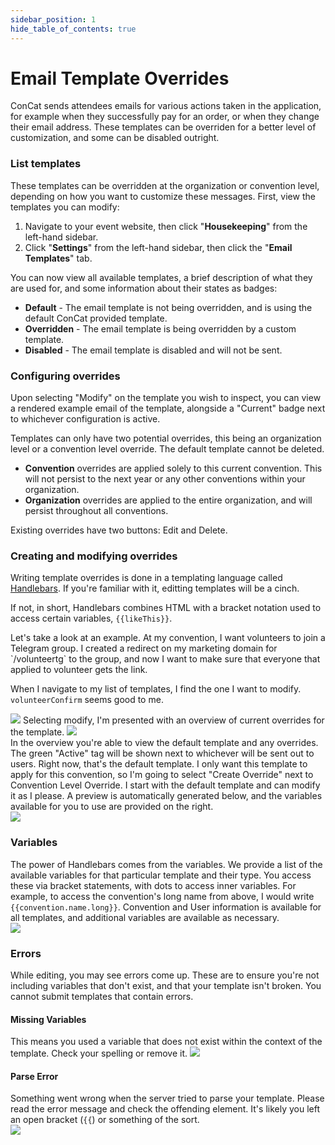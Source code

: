 ```yaml
---
sidebar_position: 1
hide_table_of_contents: true
---
```


# Email Template Overrides

ConCat sends attendees emails for various actions taken in the application, for example when they successfully pay for an order, or when they change their email address. These templates can be overriden for a better level of customization, and some can be disabled outright.

### List templates

These templates can be overridden at the organization or convention level, depending on how you want to customize these messages. First, view the templates you can modify:

<ol className="numbered-list">
  <li>
    <span>
      Navigate to your event website, then click "<strong>Housekeeping</strong>" from the left-hand sidebar.
    </span>
  </li>
  <li>
    <span>
      Click "<strong>Settings</strong>" from the left-hand sidebar, then click the "<strong>Email Templates</strong>" tab.
    </span>
  </li>
</ol>

You can now view all available templates, a brief description of what they are used for, and some information about their states as badges:

<ul>
  <li>
    <span>
      <strong>Default</strong> - The email template is not being overridden, and is using the default ConCat provided template.
    </span>
  </li>
  <li>
    <span>
      <strong>Overridden</strong> - The email template is being overridden by a custom template.
    </span>
  </li>
  <li>
    <span>
      <strong>Disabled</strong> - The email template is disabled and will not be sent.
    </span>
  </li>
</ul>

### Configuring overrides

Upon selecting "Modify" on the template you wish to inspect, you can view a rendered example email of the template, alongside a "Current" badge next to whichever configuration is active.

Templates can only have two potential overrides, this being an organization level or a convention level override. The default template cannot be deleted.

<ul>
  <li>
    <span>
      <strong>Convention</strong> overrides are applied solely to this current convention. This will not persist to the next year or any other conventions within your organization.
    </span>
  </li>
  <li>
    <span>
      <strong>Organization</strong> overrides are applied to the entire organization, and will persist throughout all conventions.
    </span>
  </li>
</ul>

Existing overrides have two buttons: Edit and Delete.

### Creating and modifying overrides

Writing template overrides is done in a templating language called [Handlebars](https://handlebarsjs.com/). If you're familiar with it, editting templates will be a cinch.

If not, in short, Handlebars combines HTML with a bracket notation used to access certain variables, ``{{likeThis}}``.

<splitColumn>
  <div>
    <p>Let's take a look at an example. At my convention, I want volunteers to join a Telegram group. I created a redirect on my marketing domain for `/volunteertg` to the group, and now I want to make sure that everyone that applied to volunteer gets the link.</p>
    <p>When I navigate to my list of templates, I find the one I want to modify. <code>volunteerConfirm</code> seems good to me.</p>
  </div>
  <img className="bordered-img" src="/img/tutorial/emailTemplates/volunteerConfirmListEntry.png" />
</splitColumn>

<splitColumn>
  Selecting modify, I'm presented with an overview of current overrides for the template.
  <img className="bordered-img" src="/img/tutorial/emailTemplates/volunteerConfirmOverview.png" />
</splitColumn>

<splitColumn>
  <div>
    In the overview you're able to view the default template and any overrides. The green "Active" tag will be shown next to whichever will be sent out to users. Right now, that's the default template. I only want this template to apply for this convention, so I'm going to select "Create Override" next to Convention Level Override.
    I start with the default template and can modify it as I please. A preview is automatically generated below, and the variables available for you to use are provided on the right.
  </div>
  <img className="bordered-img" src="/img/tutorial/emailTemplates/volunteerConfirmEditor.png" />
</splitColumn>


### Variables

<splitColumn>
  <div>
    The power of Handlebars comes from the variables. We provide a list of the available variables for that particular template and their type.
    You access these via bracket statements, with dots to access inner variables. For example, to access the convention's long name from above, I would write <code>&#123;&#123;convention.name.long&#125;&#125;</code>. Convention and User information is available for all templates, and additional variables are available as necessary.
  </div>
  <div>
  </div>
  <div>
  </div>
  <div>
    <img className="bordered-img" src="/img/tutorial/emailTemplates/volunteerConfirmVariables.png" style={{height: 'auto', maxWidth: '100%'}} />
  </div>
</splitColumn>


### Errors

While editing, you may see errors come up. These are to ensure you're not including variables that don't exist, and that your template isn't broken. You cannot submit templates that contain errors.

#### Missing Variables
<splitColumn>
  This means you used a variable that does not exist within the context of the template. Check your spelling or remove it.
  <img className="bordered-img" src="/img/tutorial/emailTemplates/variableMissingEditor.png" />
</splitColumn>

#### Parse Error
<splitColumn>
  <div>
    Something went wrong when the server tried to parse your template. Please read the error message and check the offending element. It's likely you left an open bracket (<code>&#123;&#123;</code>) or something of the sort.
  </div>
  <img className="bordered-img" src="/img/tutorial/emailTemplates/parseErrorPreview.png" />
</splitColumn>